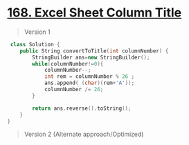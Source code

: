 # [168. Excel Sheet Column Title](https://leetcode.com/problems/excel-sheet-column-title/)
> Version 1
```c++
 class Solution {
    public String convertToTitle(int columnNumber) {
        StringBuilder ans=new StringBuilder();
        while(columnNumber!=0){
            columnNumber--;
            int rem = columnNumber % 26 ;
            ans.append( (char)(rem+'A'));
            columnNumber /= 26;
        }

        return ans.reverse().toString();
    }
}
```

> Version 2 (Alternate approach/Optimized)